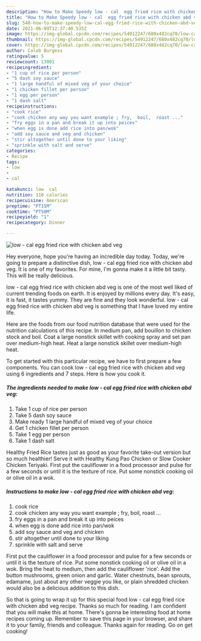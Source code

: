 ```yaml
---
description: "How to Make Speedy low - cal  egg fried rice with chicken abd veg"
title: "How to Make Speedy low - cal  egg fried rice with chicken abd veg"
slug: 540-how-to-make-speedy-low-cal-egg-fried-rice-with-chicken-abd-veg
date: 2021-06-09T12:37:40.535Z
image: https://img-global.cpcdn.com/recipes/54912247/680x482cq70/low-cal-egg-fried-rice-with-chicken-abd-veg-recipe-main-photo.jpg
thumbnail: https://img-global.cpcdn.com/recipes/54912247/680x482cq70/low-cal-egg-fried-rice-with-chicken-abd-veg-recipe-main-photo.jpg
cover: https://img-global.cpcdn.com/recipes/54912247/680x482cq70/low-cal-egg-fried-rice-with-chicken-abd-veg-recipe-main-photo.jpg
author: Caleb Burgess
ratingvalue: 5
reviewcount: 13001
recipeingredient:
- "1 cup of rice per person"
- "5 dash soy sauce"
- "1 large handful of mixed veg of your choice"
- "1 chicken fillet per person"
- "1 egg per person"
- "1 dash salt"
recipeinstructions:
- "cook rice"
- "cook chicken any way you want example ; fry,  boil,  roast ..."
- "fry eggs in a pan and break it up into peices"
- "when egg is done add rice into pan/wok"
- "add soy sauce and veg and chicken"
- "stir altogether until done to your liking"
- "sprinkle with salt and serve"
categories:
- Recipe
tags:
- low
- 
- cal

katakunci: low  cal 
nutrition: 110 calories
recipecuisine: American
preptime: "PT15M"
cooktime: "PT50M"
recipeyield: "1"
recipecategory: Dinner

---
```



![low - cal  egg fried rice with chicken abd veg](https://img-global.cpcdn.com/recipes/54912247/680x482cq70/low-cal-egg-fried-rice-with-chicken-abd-veg-recipe-main-photo.jpg)

Hey everyone, hope you're having an incredible day today. Today, we're going to prepare a distinctive dish, low - cal  egg fried rice with chicken abd veg. It is one of my favorites. For mine, I'm gonna make it a little bit tasty. This will be really delicious.

low - cal  egg fried rice with chicken abd veg is one of the most well liked of current trending foods on earth. It is enjoyed by millions every day. It's easy, it is fast, it tastes yummy. They are fine and they look wonderful. low - cal  egg fried rice with chicken abd veg is something that I have loved my entire life.

Here are the foods from our food nutrition database that were used for the nutrition calculations of this recipe. In medium pan, add bouillon to chicken stock and boil. Coat a large nonstick skillet with cooking spray and set pan over medium-high heat. Heat a large nonstick skillet over medium-high heat.


To get started with this particular recipe, we have to first prepare a few components. You can cook low - cal  egg fried rice with chicken abd veg using 6 ingredients and 7 steps. Here is how you cook it.

<!--inarticleads1-->

##### The ingredients needed to make low - cal  egg fried rice with chicken abd veg:

1. Take 1 cup of rice per person
1. Take 5 dash soy sauce
1. Make ready 1 large handful of mixed veg of your choice
1. Get 1 chicken fillet per person
1. Take 1 egg per person
1. Take 1 dash salt


Healthy Fried Rice tastes just as good as your favorite take-out version but so much healthier! Serve it with Healthy Kung Pao Chicken or Slow Cooker Chicken Teriyaki. First put the cauliflower in a food processor and pulse for a few seconds or until it is the texture of rice. Put some nonstick cooking oil or olive oil in a wok. 

<!--inarticleads2-->

##### Instructions to make low - cal  egg fried rice with chicken abd veg:

1. cook rice
1. cook chicken any way you want example ; fry,  boil,  roast ...
1. fry eggs in a pan and break it up into peices
1. when egg is done add rice into pan/wok
1. add soy sauce and veg and chicken
1. stir altogether until done to your liking
1. sprinkle with salt and serve


First put the cauliflower in a food processor and pulse for a few seconds or until it is the texture of rice. Put some nonstick cooking oil or olive oil in a wok. Bring the heat to medium, then add the cauliflower &#39;rice&#39;. Add the button mushrooms, green onion and garlic. Water chestnuts, bean sprouts, edamame, just about any other veggie you like, or plain shredded chicken would also be a delicious addition to this dish. 

So that is going to wrap it up for this special food low - cal  egg fried rice with chicken abd veg recipe. Thanks so much for reading. I am confident that you will make this at home. There's gonna be interesting food at home recipes coming up. Remember to save this page in your browser, and share it to your family, friends and colleague. Thanks again for reading. Go on get cooking!

